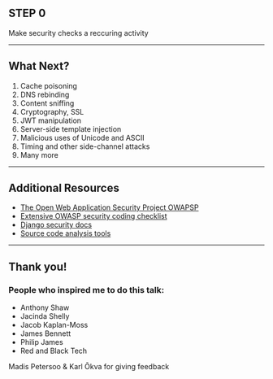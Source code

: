 <!-- sectionTitle: Last Step -->

## STEP 0

Make security checks a reccuring activity

<!-- note

STEP ZERO

As simple as that. Make security checks you regular activity.
You can start slow with a small checklist and scheduled 1h each month.
I believe that this is something that any client would happily agree to do.

I have a few more slides if you want to learn more about security.
-->

---

<!-- sectionTitle: What Next? -->

## What Next?

1. Cache poisoning
1. DNS rebinding
1. Content sniffing
1. Cryptography, SSL
1. JWT manipulation
1. Server-side template injection
1. Malicious uses of Unicode and ASCII
1. Timing and other side-channel attacks
1. Many more

<!-- note

First is some topics that were not captured by this talk.
OWASP to 10 is a good starting point, and dealing with most common issues
is important, but there is a lot more to the vulnerabilities and some of them are
listed here.
-->

---

<!-- sectionTitle: Additional Resources -->

## Additional Resources

- [The Open Web Application Security Project OWAPSP](https://owasp.org/www-project-top-ten/OWASP_Top_Ten_2017/)
- [Extensive OWASP security coding checklist](https://owasp.org/www-pdf-archive/OWASP_SCP_Quick_Reference_Guide_v1-1b.pdf)
- [Django security docs](https://docs.djangoproject.com/en/3.1/topics/security/)
- [Source code analysis tools](https://owasp.org/www-community/Source_Code_Analysis_Tools)

<!-- note
Some reading material -> OWASP documentation, Django security docs
-->

---

<!-- sectionTitle: Appreciation -->

## Thank you!

### People who inspired me to do this talk:

- Anthony Shaw
- Jacinda Shelly
- Jacob Kaplan-Moss
- James Bennett
- Philip James
- Red and Black Tech

<footer>Madis Petersoo & Karl Õkva for giving feedback</footer>

<!-- note
Last but not least - thank you all for coming today and listening to this talk and here
is a list of people who inspired me to do the talk.

Additional thank you for Madis Petersoo and Karl Okva for giving me feedback
about the talk.
-->
